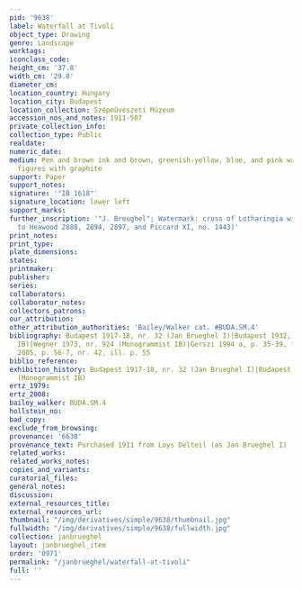 ```yaml
---
pid: '9638'
label: Waterfall at Tivoli
object_type: Drawing
genre: Landscape
worktags:
iconclass_code:
height_cm: '37.8'
width_cm: '29.8'
diameter_cm:
location_country: Hungary
location_city: Budapest
location_collection: Szépművészeti Múzeum
accession_nos_and_notes: 1911-507
private_collection_info:
collection_type: Public
realdate:
numeric_date:
medium: Pen and brown ink and brown, greenish-yellow, blue, and pink watercolor, some
  figures with graphite
support: Paper
support_notes:
signature: '"IB 1618"'
signature_location: lower left
support_marks:
further_inscription: '"J. Breughel"; Watermark: cross of Lotharingia with brown (similar
  to Heawood 2888, 2894, 2897, and Piccard XI, no. 1443)'
print_notes:
print_type:
plate_dimensions:
states:
printmaker:
publisher:
series:
collaborators:
collaborator_notes:
collectors_patrons:
our_attribution:
other_attribution_authorities: 'Bailey/Walker cat. #BUDA.SM.4'
bibliography: Budapest 1917-18, nr. 32 (Jan Brueghel I)|Budapest 1932, nr. 83 (Monogrammist
  IB)|Wegner 1973, nr. 924 (Monogrammist IB)|Gerszi 1994 a, p. 35-39, fig. 2|Gerszi
  2005, p. 56-7, nr. 42, ill. p. 55
biblio_reference:
exhibition_history: Budapest 1917-18, nr. 32 (Jan Brueghel I)|Budapest 1932, nr. 83
  (Monogrammist IB)
ertz_1979:
ertz_2008:
bailey_walker: BUDA.SM.4
hollstein_no:
bad_copy:
exclude_from_browsing:
provenance: '6630'
provenance_text: Purchased 1911 from Loys Delteil (as Jan Brueghel I)
related_works:
related_works_notes:
copies_and_variants:
curatorial_files:
general_notes:
discussion:
external_resources_title:
external_resources_url:
thumbnail: "/img/derivatives/simple/9638/thumbnail.jpg"
fullwidth: "/img/derivatives/simple/9638/fullwidth.jpg"
collection: janbrueghel
layout: janbrueghel_item
order: '0971'
permalink: "/janbrueghel/waterfall-at-tivoli"
full: ''
---
```

